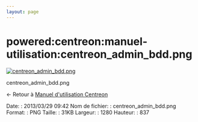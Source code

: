 ```yaml
---
layout: page
---
```


powered:centreon:manuel-utilisation:centreon\_admin\_bdd.png
============================================================

[![centreon\_admin\_bdd.png](../../..//assets/media/powered/centreon/manuel-utilisation/centreon_admin_bdd.png@cache=&w=900&h=588 "centreon_admin_bdd.png")](../../..//assets/media/powered/centreon/manuel-utilisation/centreon_admin_bdd.png@cache= "Afficher le fichier original")

centreon\_admin\_bdd.png

← Retour à [Manuel d'utilisation
Centreon](../../../../centreon/manuel-utilisation/start.html "centreon:manuel-utilisation:start")

Date:
:   2013/03/29 09:42
Nom de fichier:
:   centreon\_admin\_bdd.png
Format:
:   PNG
Taille:
:   31KB
Largeur:
:   1280
Hauteur:
:   837

